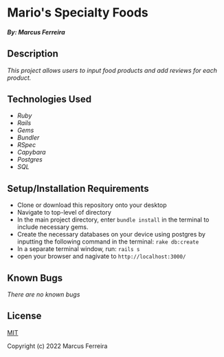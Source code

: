 # Mario's Specialty Foods

##### By: Marcus Ferreira

## Description

_This project allows users to input food products and add reviews for each product._

## Technologies Used

* _Ruby_
* _Rails_
* _Gems_
* _Bundler_
* _RSpec_
* _Capybara_
* _Postgres_
* _SQL_


## Setup/Installation Requirements

* Clone or download this repository onto your desktop
* Navigate to top-level of directory
* In the main project directory, enter `bundle install` in the terminal to include necessary gems.
* Create the necessary databases on your device using postgres by inputting the following command in the terminal:
    `rake db:create`  
* In a separate terminal window, run:
    `rails s`
* open your browser and nagivate to `http://localhost:3000/`


## Known Bugs

_There are no known bugs_

## License

[MIT](https://opensource.org/licenses/MIT)


Copyright (c) 2022 Marcus Ferreira